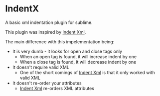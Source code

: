 # IndentX

A basic xml indentation plugin for sublime.

This plugin was inspired by [Indent Xml](https://sublime.wbond.net/packages/Indent%20XML).

The main difference with this impelementation being:

* It is very dumb - it looks for open and close tags only
	* When an open tag is found, it will increase indent by one
	* When a close tag is found, it will decrease indent by one
* It doesn't require valid XML
	* One of the short comings of [Indent Xml](https://sublime.wbond.net/packages/Indent%20XML) is that it only worked with valid XML
* It doesn't re-order your attributes
	* [Indent Xml](https://sublime.wbond.net/packages/Indent%20XML) re-orders XML attributes
